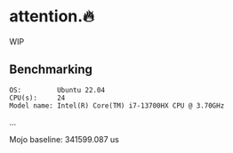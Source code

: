 # attention.🔥

WIP

## Benchmarking

```
OS:         Ubuntu 22.04
CPU(s):     24
Model name: Intel(R) Core(TM) i7-13700HX CPU @ 3.70GHz
```

...

Mojo baseline:  341599.087 us